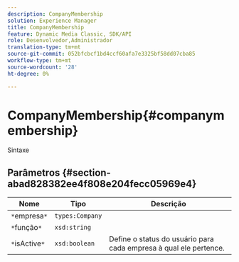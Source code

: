 ```yaml
---
description: CompanyMembership
solution: Experience Manager
title: CompanyMembership
feature: Dynamic Media Classic, SDK/API
role: Desenvolvedor,Administrador
translation-type: tm+mt
source-git-commit: 052bfcbcf1bd4ccf60afa7e3325bf58dd07cba85
workflow-type: tm+mt
source-wordcount: '28'
ht-degree: 0%

---
```



# CompanyMembership{#companymembership}

Sintaxe

## Parâmetros {#section-abad828382ee4f808e204fecc05969e4}

| Nome | Tipo | Descrição |
|---|---|---|
| `*`empresa`*` | `types:Company` |  |
| `*`função`*` | `xsd:string` |  |
| `*`isActive`*` | `xsd:boolean` | Define o status do usuário para cada empresa à qual ele pertence. |


